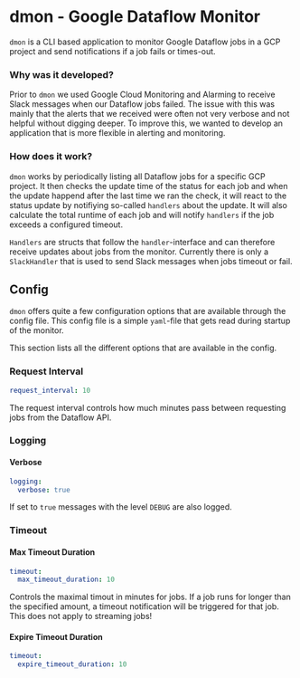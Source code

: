 # dmon - Google Dataflow Monitor

`dmon` is a CLI based application to monitor Google Dataflow jobs in a GCP project and send notifications if a job fails or times-out.

### Why was it developed?

Prior to `dmon` we used Google Cloud Monitoring and Alarming to receive Slack messages when our Dataflow jobs failed. The issue with this was mainly that the alerts that we received were often not very verbose and not helpful without digging deeper. To improve this, we wanted to develop an application that is more flexible in alerting and monitoring.

### How does it work?

`dmon` works by periodically listing all Dataflow jobs for a specific GCP project. It then checks the update time of the status for each job and when the update happend after the last time we ran the check, it will react to the status update by notifiying so-called `handlers` about the update. It will also calculate the total runtime of each job and will notify `handlers` if the job exceeds a configured timeout.

`Handlers` are structs that follow the `handler`-interface and can therefore receive updates about jobs from the monitor. Currently there is only a `SlackHandler` that is used to send Slack messages when jobs timeout or fail.

## Config

`dmon` offers quite a few configuration options that are available through the config file. This config file is a simple `yaml`-file that gets read during startup of the monitor.

This section lists all the different options that are available in the config.

### Request Interval

```yaml
request_interval: 10
```

The request interval controls how much minutes pass between requesting jobs from the Dataflow API.

### Logging

#### Verbose

```yaml
logging: 
  verbose: true
```

If set to `true` messages with the level `DEBUG` are also logged.

### Timeout

#### Max Timeout Duration

```yaml
timeout:
  max_timeout_duration: 10
```

Controls the maximal timout in minutes for jobs. If a job runs for longer than the specified amount, a timeout notification will be triggered for that job. This does not apply to streaming jobs!

#### Expire Timeout Duration

```yaml
timeout:
  expire_timeout_duration: 10
```

